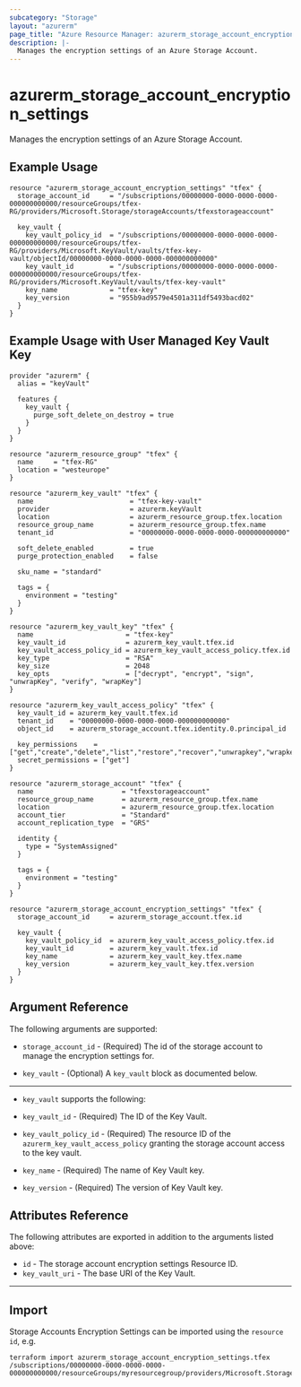 ```yaml
---
subcategory: "Storage"
layout: "azurerm"
page_title: "Azure Resource Manager: azurerm_storage_account_encryption_settings"
description: |-
  Manages the encryption settings of an Azure Storage Account.
---
```


# azurerm_storage_account_encryption_settings

Manages the encryption settings of an Azure Storage Account.

## Example Usage

```hcl
resource "azurerm_storage_account_encryption_settings" "tfex" {
  storage_account_id     = "/subscriptions/00000000-0000-0000-0000-000000000000/resourceGroups/tfex-RG/providers/Microsoft.Storage/storageAccounts/tfexstorageaccount"

  key_vault {
    key_vault_policy_id  = "/subscriptions/00000000-0000-0000-0000-000000000000/resourceGroups/tfex-RG/providers/Microsoft.KeyVault/vaults/tfex-key-vault/objectId/00000000-0000-0000-0000-000000000000"
    key_vault_id         = "/subscriptions/00000000-0000-0000-0000-000000000000/resourceGroups/tfex-RG/providers/Microsoft.KeyVault/vaults/tfex-key-vault"
    key_name             = "tfex-key"
    key_version          = "955b9ad9579e4501a311df5493bacd02"
  }
}
```

## Example Usage with User Managed Key Vault Key

```hcl
provider "azurerm" {
  alias = "keyVault"

  features {
    key_vault {
      purge_soft_delete_on_destroy = true
    }
  }
}

resource "azurerm_resource_group" "tfex" {
  name     = "tfex-RG"
  location = "westeurope"
}

resource "azurerm_key_vault" "tfex" {
  name                        = "tfex-key-vault"
  provider                    = azurerm.keyVault
  location                    = azurerm_resource_group.tfex.location
  resource_group_name         = azurerm_resource_group.tfex.name
  tenant_id                   = "00000000-0000-0000-0000-000000000000"
  
  soft_delete_enabled         = true
  purge_protection_enabled    = false

  sku_name = "standard"

  tags = {
    environment = "testing"
  }
}

resource "azurerm_key_vault_key" "tfex" {
  name                       = "tfex-key"
  key_vault_id               = azurerm_key_vault.tfex.id
  key_vault_access_policy_id = azurerm_key_vault_access_policy.tfex.id
  key_type                   = "RSA"
  key_size                   = 2048
  key_opts                   = ["decrypt", "encrypt", "sign", "unwrapKey", "verify", "wrapKey"]
}

resource "azurerm_key_vault_access_policy" "tfex" {
  key_vault_id = azurerm_key_vault.tfex.id
  tenant_id    = "00000000-0000-0000-0000-000000000000"
  object_id    = azurerm_storage_account.tfex.identity.0.principal_id

  key_permissions    = ["get","create","delete","list","restore","recover","unwrapkey","wrapkey","purge","encrypt","decrypt","sign","verify"]
  secret_permissions = ["get"]
}

resource "azurerm_storage_account" "tfex" {
  name                      = "tfexstorageaccount"
  resource_group_name       = azurerm_resource_group.tfex.name
  location                  = azurerm_resource_group.tfex.location
  account_tier              = "Standard"
  account_replication_type  = "GRS"

  identity {
    type = "SystemAssigned"
  }

  tags = {
    environment = "testing"
  }
}

resource "azurerm_storage_account_encryption_settings" "tfex" {
  storage_account_id     = azurerm_storage_account.tfex.id

  key_vault {
    key_vault_policy_id  = azurerm_key_vault_access_policy.tfex.id
    key_vault_id         = azurerm_key_vault.tfex.id
    key_name             = azurerm_key_vault_key.tfex.name
    key_version          = azurerm_key_vault_key.tfex.version
  }
}
```

## Argument Reference

The following arguments are supported:

* `storage_account_id` - (Required) The id of the storage account to manage the encryption settings for.

* `key_vault` - (Optional) A `key_vault` block as documented below.

---

* `key_vault` supports the following:

* `key_vault_id` - (Required) The ID of the Key Vault.
* `key_vault_policy_id` - (Required) The resource ID of the `azurerm_key_vault_access_policy` granting the storage account access to the key vault.
* `key_name` - (Required) The name of Key Vault key.
* `key_version` - (Required) The version of Key Vault key.

## Attributes Reference

The following attributes are exported in addition to the arguments listed above:

* `id` - The storage account encryption settings Resource ID.
* `key_vault_uri` - The base URI of the Key Vault.

---

## Import

Storage Accounts Encryption Settings can be imported using the `resource id`, e.g.

```shell
terraform import azurerm_storage_account_encryption_settings.tfex /subscriptions/00000000-0000-0000-0000-000000000000/resourceGroups/myresourcegroup/providers/Microsoft.Storage/storageAccounts/myaccount
```